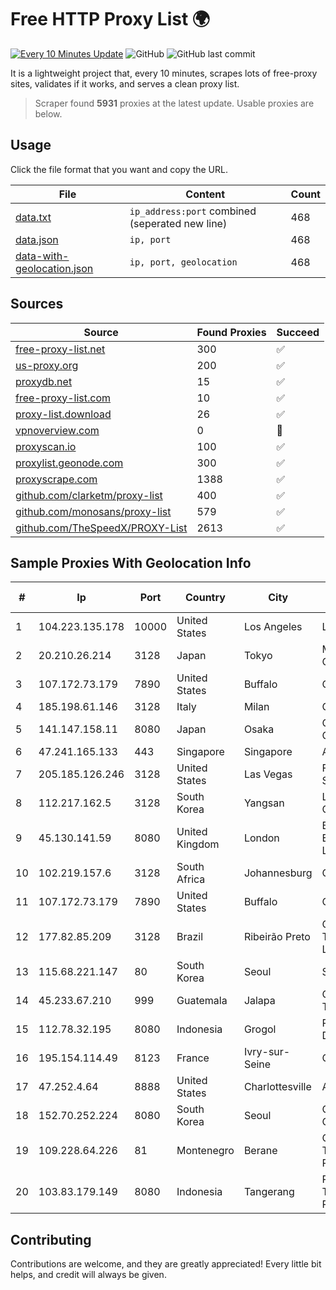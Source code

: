 
# Free HTTP Proxy List 🌍

[![Every 10 Minutes Update](https://github.com/mertguvencli/http-proxy-list/actions/workflows/main.yml/badge.svg?branch=main)](https://github.com/mertguvencli/http-proxy-list/actions/workflows/main.yml)
![GitHub](https://img.shields.io/github/license/mertguvencli/http-proxy-list)
![GitHub last commit](https://img.shields.io/github/last-commit/mertguvencli/http-proxy-list)

It is a lightweight project that, every 10 minutes, scrapes lots of free-proxy sites, validates if it works, and serves a clean proxy list.


> Scraper found **5931** proxies at the latest update. Usable proxies are below.

## Usage

Click the file format that you want and copy the URL.


|File|Content|Count|
|----|-------|-----|
|[data.txt](https://raw.githubusercontent.com/mertguvencli/http-proxy-list/main/proxy-list/data.txt)|`ip_address:port` combined (seperated new line)|468|
|[data.json](https://raw.githubusercontent.com/mertguvencli/http-proxy-list/main/proxy-list/data.json)|`ip, port`|468|
|[data-with-geolocation.json](https://raw.githubusercontent.com/mertguvencli/http-proxy-list/main/proxy-list/data-with-geolocation.json)|`ip, port, geolocation`|468|

## Sources

|Source|Found Proxies|Succeed|
|------|-------------|-------|
|[free-proxy-list.net](https://free-proxy-list.net)|300|✅|
|[us-proxy.org](https://www.us-proxy.org)|200|✅|
|[proxydb.net](http://proxydb.net)|15|✅|
|[free-proxy-list.com](https://free-proxy-list.com/?page=&port=&type%5B%5D=http&type%5B%5D=https&up_time=0&search=Search)|10|✅|
|[proxy-list.download](https://www.proxy-list.download/HTTP)|26|✅|
|[vpnoverview.com](https://vpnoverview.com/privacy/anonymous-browsing/free-proxy-servers)|0|🚫|
|[proxyscan.io](https://www.proxyscan.io)|100|✅|
|[proxylist.geonode.com](https://proxylist.geonode.com/api/proxy-list?limit=300&page=1&sort_by=lastChecked&sort_type=desc&protocols=http,https)|300|✅|
|[proxyscrape.com](https://api.proxyscrape.com/v2/?request=displayproxies&protocol=http&timeout=10000&country=all&ssl=all&anonymity=all)|1388|✅|
|[github.com/clarketm/proxy-list](https://raw.githubusercontent.com/clarketm/proxy-list/master/proxy-list-raw.txt)|400|✅|
|[github.com/monosans/proxy-list](https://raw.githubusercontent.com/monosans/proxy-list/main/proxies/http.txt)|579|✅|
|[github.com/TheSpeedX/PROXY-List](https://raw.githubusercontent.com/TheSpeedX/PROXY-List/master/http.txt)|2613|✅|


## Sample Proxies With Geolocation Info

|#|Ip|Port|Country|City|Internet Service Provider|
|-|--|----|-------|----|-------------------------|
|1|104.223.135.178|10000|United States|Los Angeles|LayerHost|
|2|20.210.26.214|3128|Japan|Tokyo|Microsoft Corporation|
|3|107.172.73.179|7890|United States|Buffalo|ColoCrossing|
|4|185.198.61.146|3128|Italy|Milan|Global Router LLC|
|5|141.147.158.11|8080|Japan|Osaka|Oracle Corporation|
|6|47.241.165.133|443|Singapore|Singapore|Alibaba.com LLC|
|7|205.185.126.246|3128|United States|Las Vegas|FranTech Solutions|
|8|112.217.162.5|3128|South Korea|Yangsan|LG DACOM Corporation|
|9|45.130.141.59|8080|United Kingdom|London|Bangmod Enterprise Co., Ltd.|
|10|102.219.157.6|3128|South Africa|Johannesburg|Centracom|
|11|107.172.73.179|7890|United States|Buffalo|ColoCrossing|
|12|177.82.85.209|3128|Brazil|Ribeirão Preto|Claro NXT Telecomunicacoes Ltda|
|13|115.68.221.147|80|South Korea|Seoul|SMILESERV|
|14|45.233.67.210|999|Guatemala|Jalapa|Conectividad Y Tecnologia S.A|
|15|112.78.32.195|8080|Indonesia|Grogol|PT Media Sarana Data|
|16|195.154.114.49|8123|France|Ivry-sur-Seine|Online S.A.S.|
|17|47.252.4.64|8888|United States|Charlottesville|Alibaba.com LLC|
|18|152.70.252.224|8080|South Korea|Seoul|Oracle Corporation|
|19|109.228.64.226|81|Montenegro|Berane|Crnogorski Telekom A.D. Podgorica|
|20|103.83.179.149|8080|Indonesia|Tangerang|PT SOLUSI TRIMEGAH PERSADA|



## Contributing

Contributions are welcome, and they are greatly appreciated! Every
little bit helps, and credit will always be given.


